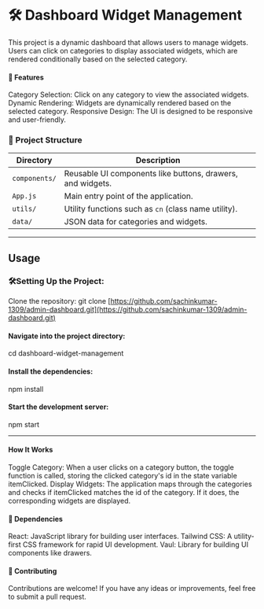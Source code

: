 # 🛠️ Dashboard Widget Management

This project is a dynamic dashboard that allows users to manage widgets. Users can click on categories to display associated widgets, which are rendered conditionally based on the selected category.

#### 🚀  Features

Category Selection: Click on any category to view the associated widgets.
Dynamic Rendering: Widgets are dynamically rendered based on the selected category.
Responsive Design: The UI is designed to be responsive and user-friendly.

### 📂 Project Structure

| Directory     | Description                                                |
| ------------- | ---------------------------------------------------------- |
| `components/` | Reusable UI components like buttons, drawers, and widgets. |
| `App.js`      | Main entry point of the application.                       |
| `utils/`      | Utility functions such as `cn` (class name utility).       |
| `data/`       | JSON data for categories and widgets.                      |

---

## Usage

### 🛠️Setting Up the Project:

Clone the repository:
git clone [https://github.com/sachinkumar-1309/admin-dashboard.git](https://github.com/sachinkumar-1309/admin-dashboard.git)

#### Navigate into the project directory:

cd dashboard-widget-management

#### Install the dependencies:

npm install

#### Start the development server:

npm start

---

#### How It Works

Toggle Category: When a user clicks on a category button, the toggle function is called, storing the clicked category's id in the state variable itemClicked.
Display Widgets: The application maps through the categories and checks if itemClicked matches the id of the category. If it does, the corresponding widgets are displayed.

<!-- ## Example

Here's a simple example of how the main logic works:

const toggle = (id) => {
setItemClicked(id);
};

{categories.map((category) => (
<>
<button
onClick={() => toggle(category.id)}
className="gap-2 mr-2 abs inline-block text-sm bg-slate-50 px-3 py-2 rounded-md"
key={category.id} >
{category.name.split(" ")[0]}
</button>
</>
))}

{categories.map((category) => (
<>
{itemClicked === category.id && (

<div>
{category.widgets.map((widget) => (
<div key={widget.id}>{widget.name}</div>
))}
</div>
)}
</>
))} -->

#### 🔧  Dependencies

React: JavaScript library for building user interfaces.
Tailwind CSS: A utility-first CSS framework for rapid UI development.
Vaul: Library for building UI components like drawers.

#### 🤝 Contributing
Contributions are welcome! If you have any ideas or improvements, feel free to submit a pull request.
